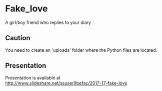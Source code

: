 # Fake_love
A girl/boy friend who replies to your diary

## Caution<br>
You need to create an 'uploads' folder where the Python files are located.


## Presentation<br>
Presentation is available at <br>http://www.slideshare.net/ssuser9befac/2017-17-fake-love

